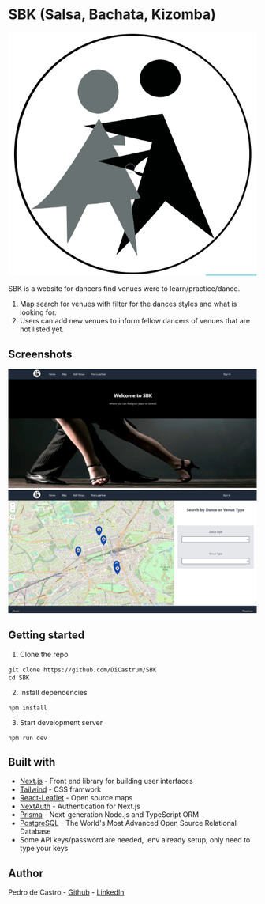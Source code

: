 # SBK (Salsa, Bachata, Kizomba)

<p align="center">
  <img src="public/danceIcon.png" />
</p>


SBK is a website for dancers find venues were to learn/practice/dance.

1. Map search for venues with filter for the dances styles and what is looking for.
2. Users can add new venues to inform fellow dancers of venues that are not listed yet.

## Screenshots

<p align="center">
  <img src="public/sitescreen1.png" />
  <img src="public/sitescreen2.png" />
</p>


## Getting started

1. Clone the repo

```
git clone https://github.com/DiCastrum/SBK
cd SBK
```

2. Install dependencies
```
npm install
```

3. Start development server
```
npm run dev
```


## Built with

* [Next.js](https://nextjs.org/) - Front end library for building user interfaces
* [Tailwind](https://tailwindcss.com/) - CSS framwork
* [React-Leaflet](https://react-leaflet.js.org/) - Open source maps
* [NextAuth](https://next-auth.js.org/) - Authentication for Next.js
* [Prisma](https://www.prisma.io/) - Next-generation Node.js and TypeScript ORM
* [PostgreSQL](https://www.postgresql.org/) - The World's Most Advanced Open Source Relational Database
* Some API keys/password are needed, .env already setup, only need to type your keys


## Author

Pedro de Castro - [Github](https://github.com/DiCastrum) - [LinkedIn](https://www.linkedin.com/in/pedro-diniz-98416781/)
